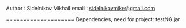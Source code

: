 Author : Sidelnikov Mikhail
email : sidelnikovmike@gmail.com

====================
Dependencies, need for project:
testNG.jar
